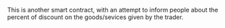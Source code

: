 This is another smart contract, with an attempt to inform people about the percent of discount on the goods/sevices given by the trader.
